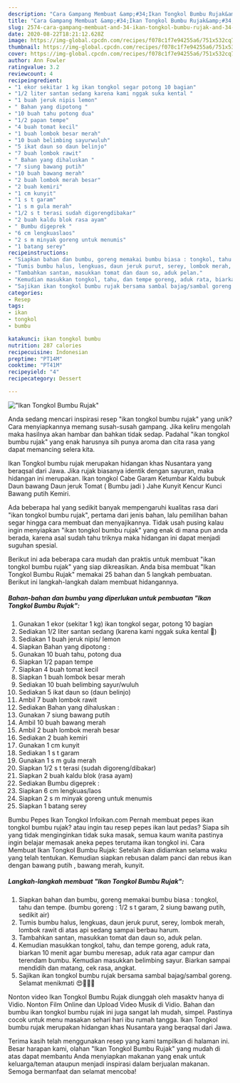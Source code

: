 ```yaml
---
description: "Cara Gampang Membuat &amp;#34;Ikan Tongkol Bumbu Rujak&amp;#34; Anti Gagal"
title: "Cara Gampang Membuat &amp;#34;Ikan Tongkol Bumbu Rujak&amp;#34; Anti Gagal"
slug: 2574-cara-gampang-membuat-and-34-ikan-tongkol-bumbu-rujak-and-34-anti-gagal
date: 2020-08-22T18:21:12.628Z
image: https://img-global.cpcdn.com/recipes/f078c1f7e94255a6/751x532cq70/ikan-tongkol-bumbu-rujak-foto-resep-utama.jpg
thumbnail: https://img-global.cpcdn.com/recipes/f078c1f7e94255a6/751x532cq70/ikan-tongkol-bumbu-rujak-foto-resep-utama.jpg
cover: https://img-global.cpcdn.com/recipes/f078c1f7e94255a6/751x532cq70/ikan-tongkol-bumbu-rujak-foto-resep-utama.jpg
author: Ann Fowler
ratingvalue: 3.2
reviewcount: 4
recipeingredient:
- "1 ekor sekitar 1 kg ikan tongkol segar potong 10 bagian"
- "1/2 liter santan sedang karena kami nggak suka kental "
- "1 buah jeruk nipis lemon"
- " Bahan yang dipotong "
- "10 buah tahu potong dua"
- "1/2 papan tempe"
- "4 buah tomat kecil"
- "1 buah lombok besar merah"
- "10 buah belimbing sayurwuluh"
- "5 ikat daun so daun belinjo"
- "7 buah lombok rawit"
- " Bahan yang dihaluskan "
- "7 siung bawang putih"
- "10 buah bawang merah"
- "2 buah lombok merah besar"
- "2 buah kemiri"
- "1 cm kunyit"
- "1 s t garam"
- "1 s m gula merah"
- "1/2 s t terasi sudah digorengdibakar"
- "2 buah kaldu blok rasa ayam"
- " Bumbu digeprek "
- "6 cm lengkuaslaos"
- "2 s m minyak goreng untuk menumis"
- "1 batang serey"
recipeinstructions:
- "Siapkan bahan dan bumbu, goreng memakai bumbu biasa : tongkol, tahu dan tempe. (bumbu goreng : 1/2 s t garam, 2 siung bawang putih, sedikit air)"
- "Tumis bumbu halus, lengkuas, daun jeruk purut, serey, lombok merah, lombok rawit di atas api sedang sampai berbau harum."
- "Tambahkan santan, masukkan tomat dan daun so, aduk pelan."
- "Kemudian masukkan tongkol, tahu, dan tempe goreng, aduk rata, biarkan 10 menit agar bumbu meresap, aduk rata agar campur dan terendam bumbu. Kemudian masukkan belimbing sayur. Biarkan sampai mendidih dan matang, cek rasa, angkat."
- "Sajikan ikan tongkol bumbu rujak bersama sambal bajag/sambal goreng. Selamat menikmati 😍🤩🤗🤤"
categories:
- Resep
tags:
- ikan
- tongkol
- bumbu

katakunci: ikan tongkol bumbu 
nutrition: 287 calories
recipecuisine: Indonesian
preptime: "PT14M"
cooktime: "PT41M"
recipeyield: "4"
recipecategory: Dessert

---
```



![&#34;Ikan Tongkol Bumbu Rujak&#34;](https://img-global.cpcdn.com/recipes/f078c1f7e94255a6/751x532cq70/ikan-tongkol-bumbu-rujak-foto-resep-utama.jpg)

Anda sedang mencari inspirasi resep &#34;ikan tongkol bumbu rujak&#34; yang unik? Cara menyiapkannya memang susah-susah gampang. Jika keliru mengolah maka hasilnya akan hambar dan bahkan tidak sedap. Padahal &#34;ikan tongkol bumbu rujak&#34; yang enak harusnya sih punya aroma dan cita rasa yang dapat memancing selera kita.

Ikan Tongkol bumbu rujak merupakan hidangan khas Nusantara yang beraqsal dari Jawa. Jika rujak biasanya identik dengan sayuran, maka hidangan ini merupakan. Ikan tongkol Cabe Garam Ketumbar Kaldu bubuk Daun bawang Daun jeruk Tomat ( Bumbu jadi ) Jahe Kunyit Kencur Kunci Bawang putih Kemiri.

Ada beberapa hal yang sedikit banyak mempengaruhi kualitas rasa dari &#34;ikan tongkol bumbu rujak&#34;, pertama dari jenis bahan, lalu pemilihan bahan segar hingga cara membuat dan menyajikannya. Tidak usah pusing kalau ingin menyiapkan &#34;ikan tongkol bumbu rujak&#34; yang enak di mana pun anda berada, karena asal sudah tahu triknya maka hidangan ini dapat menjadi suguhan spesial.


Berikut ini ada beberapa cara mudah dan praktis untuk membuat &#34;ikan tongkol bumbu rujak&#34; yang siap dikreasikan. Anda bisa membuat &#34;Ikan Tongkol Bumbu Rujak&#34; memakai 25 bahan dan 5 langkah pembuatan. Berikut ini langkah-langkah dalam membuat hidangannya.

<!--inarticleads1-->

##### Bahan-bahan dan bumbu yang diperlukan untuk pembuatan &#34;Ikan Tongkol Bumbu Rujak&#34;:

1. Gunakan 1 ekor (sekitar 1 kg) ikan tongkol segar, potong 10 bagian
1. Sediakan 1/2 liter santan sedang (karena kami nggak suka kental 🙏)
1. Sediakan 1 buah jeruk nipis/ lemon
1. Siapkan  Bahan yang dipotong :
1. Gunakan 10 buah tahu, potong dua
1. Siapkan 1/2 papan tempe
1. Siapkan 4 buah tomat kecil
1. Siapkan 1 buah lombok besar merah
1. Sediakan 10 buah belimbing sayur/wuluh
1. Sediakan 5 ikat daun so (daun belinjo)
1. Ambil 7 buah lombok rawit
1. Sediakan  Bahan yang dihaluskan :
1. Gunakan 7 siung bawang putih
1. Ambil 10 buah bawang merah
1. Ambil 2 buah lombok merah besar
1. Sediakan 2 buah kemiri
1. Gunakan 1 cm kunyit
1. Sediakan 1 s t garam
1. Gunakan 1 s m gula merah
1. Siapkan 1/2 s t terasi (sudah digoreng/dibakar)
1. Siapkan 2 buah kaldu blok (rasa ayam)
1. Sediakan  Bumbu digeprek :
1. Siapkan 6 cm lengkuas/laos
1. Siapkan 2 s m minyak goreng untuk menumis
1. Siapkan 1 batang serey


Bumbu Pepes Ikan Tongkol Infoikan.com Pernah membuat pepes ikan tongkol bumbu rujak? atau ingin tau resep pepes ikan laut pedas? Siapa sih yang tidak menginginkan tidak suka masak, semua kaum wanita pastinya ingin belajar memasak aneka pepes terutama ikan tongkol ini. Cara Membuat Ikan Tongkol Bumbu Rujak: Setelah ikan didiamkan selama waku yang telah tentukan. Kemudian siapkan rebusan dalam panci dan rebus ikan dengan bawang putih , bawang merah, kunyit. 

<!--inarticleads2-->

##### Langkah-langkah membuat &#34;Ikan Tongkol Bumbu Rujak&#34;:

1. Siapkan bahan dan bumbu, goreng memakai bumbu biasa : tongkol, tahu dan tempe. (bumbu goreng : 1/2 s t garam, 2 siung bawang putih, sedikit air)
1. Tumis bumbu halus, lengkuas, daun jeruk purut, serey, lombok merah, lombok rawit di atas api sedang sampai berbau harum.
1. Tambahkan santan, masukkan tomat dan daun so, aduk pelan.
1. Kemudian masukkan tongkol, tahu, dan tempe goreng, aduk rata, biarkan 10 menit agar bumbu meresap, aduk rata agar campur dan terendam bumbu. Kemudian masukkan belimbing sayur. Biarkan sampai mendidih dan matang, cek rasa, angkat.
1. Sajikan ikan tongkol bumbu rujak bersama sambal bajag/sambal goreng. Selamat menikmati 😍🤩🤗🤤


Nonton video Ikan Tongkol Bumbu Rujak diunggah oleh masaktv hanya di Vidio. Nonton Film Online dan Upload Video Musik di Vidio. Bahan dan bumbu ikan tongkol bumbu rujak ini juga sangat lah mudah, simpel. Pastinya cocok untuk menu masakan sehari hari ibu rumah tangga. Ikan Tongkol bumbu rujak merupakan hidangan khas Nusantara yang beraqsal dari Jawa. 

Terima kasih telah menggunakan resep yang kami tampilkan di halaman ini. Besar harapan kami, olahan &#34;Ikan Tongkol Bumbu Rujak&#34; yang mudah di atas dapat membantu Anda menyiapkan makanan yang enak untuk keluarga/teman ataupun menjadi inspirasi dalam berjualan makanan. Semoga bermanfaat dan selamat mencoba!
